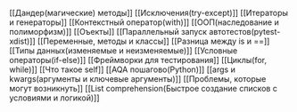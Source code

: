 [[Дандер(магические) методы]]
[[Исключения(try-except)]]
[[Итераторы и генераторы]]
[[Контекстный оператор(with)]]
[[ООП(наследование и полиморфизм)]]
[[Оъекты]]
[[Параллельный запуск автотестов(pytest-xdist)]]
[[Переменные, методы и классы]]
[[Разница между is и ==]]
[[Типы данных(изменяемые и неизменяемые)]]
[[Условные операторы(if-else)]]
[[Фреймворки для тестирования]]
[[Циклы(for, while)]]
[[Что такое self]]
[[AQA пошагово(Python)]]
[[args и kwargs(аргументы и ключевые аргументы)]]
[[Проблемы, которые могут возникнуть]]
[[List comprehension(Быстрое создание списков с условиями и логикой)]]

